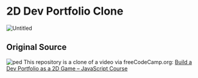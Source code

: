 # 2D Dev Portfolio Clone 
![Untitled](https://github.com/SRVSRR/2D-Dev-Portfolio/assets/135499024/5616c00a-90bd-40dd-bf4a-6f04880e137a)

## Original Source
![ped](https://github.com/SRVSRR/2D-Dev-Portfolio/assets/135499024/2046f5b3-838c-48d9-a43f-37712fbf7e81)
This repository is a clone of a video via freeCodeCamp.org:
 <a href="https://youtu.be/wy_fSStEgMs?si=ik7MsjAjyLYLPjCn" target="_blank">Build a Dev Portfolio as a 2D Game – JavaScript Course</a>

